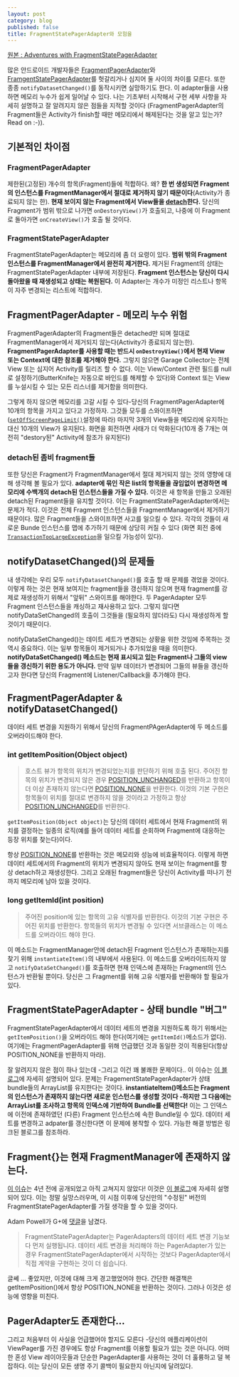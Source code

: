 ```yaml
---
layout: post
category: blog
published: false
title: FragmentStatePagerAdapter와 모험을
---
```

[원본 : Adventures with FragmentStatePagerAdapter](https://medium.com/inloop/adventures-with-fragmentstatepageradapter-4f56a643f8e0#.mm7leuau9)

많은 안드로이드 개발자들은 [FragmentPagerAdapter](https://developer.android.com/reference/android/support/v4/app/FragmentPagerAdapter.html)와 [FramgentStatePagerAdapter](https://developer.android.com/reference/android/support/v4/app/FragmentStatePagerAdapter.html)를 헛갈리거나 심지어 둘 사이의 차이를 모른다. 또한 종종 `notifyDatasetChanged()`를 동작시키면 실망하기도 한다. 이 adapter들을 사용하면 메모리 누수가 쉽게 일어날 수 있다. 나는 기초부터 시작해서 구현 세부 사항을 자세히 설명하고 잘 알려지지 않은 점들을 지적할 것이다 (FragmentPagerAdapter의 Fragment들은 Activity가 finish할 때만 메모리에서 해제된다는 것을 알고 있는가? Read on :-)).

## 기본적인 차이점

### FragmentPagerAdapter

제한된(고정된) 개수의 항목(Fragment)들에 적합하다. 왜? **한 번 생성되면 Fragment의 인스턴스를 FragmentManager에서 절대로 제거하지 않기 때문이다**(Activity가 종료되지 않는 한). **현재 보이지 않는 Fragment에서 View들을 [detach](https://developer.android.com/reference/android/app/FragmentTransaction.html#detach%28android.app.Fragment%29)한다.** 당신의 Fragment가 범위 밖으로 나가면 `onDestoryView()`가 호출되고, 나중에 이 Fragment로 돌아가면 `onCreateView()`가 호출 될 것이다.

### FragmentStatePagerAdapter

FragmentStatePagerAdapter는 메모리에 좀 더 요령이 있다. **범위 밖의 Fragment 인스턴스를 FragmentManager에서 완전히 제거한다.** 제거된 Fragment의 상태는 FragmentStatePagerAdapter 내부에 저장된다. **Fragment 인스턴스는 당신이 다시 돌아왔을 때 재생성되고 상태는 복원된다.** 이 Adapter는 개수가 미정인 리스트나 항목이 자주 변경되는 리스트에 적합하다.

## FragmentPagerAdapter - 메모리 누수 위험

FragmentPagerAdapter의 Fragment들은 detached만 되며 절대로 FragmentManager에서 제거되지 않는다(Activity가 종료되지 않는한). **FragmentPagerAdapter를 사용할 때는 반드시 `onDestroyView()`에서 현재 View 또는 Context에 대한 참조를 제거해야 한다.** 그렇지 않으면 Garage Collector는 전체 View 또는 심지어 Activity를 릴리즈 할 수 없다. 이는 View/Context 관련 필드를 null로 설정하기(ButterKnife는 자동으로 바인드를 해제할 수 있다)와 Context 또는 View를 누설시킬 수 있는 모든 리스너를 제거함을 의미한다.

그렇게 하지 않으면 메모리를 고갈 시킬 수 있다-당신의 FragmentPagerAdapter에 10개의 항목을 가지고 있다고 가정하자. 그것들 모두를 스와이프하면 ([`setOffScreenPageLimit()`](https://developer.android.com/reference/android/support/v4/view/ViewPager.html#setOffscreenPageLimit%28int%29)설정에 따라) 마지막 3개의 View들을 메모리에 유지하는 대신 10개의 View가 유지된다. 화면을 회전하면 사태가 더 악화된다(10개 중 7개는 여전히 "destory된" Activity에 참조가 유지된다)

### detach된 좀비 fragment들

또한 당신은 Fragment가 FragmentManager에서 절대 제거되지 않는 것의 영향에 대해 생각해 볼 필요가 있다. **adapter에 묶인 작은 list의 항목들을 끊임없이 변경하면 메모리에 수백개의 detach된 인스턴스들을 가질 수 있다.** 이것은 새 항목을 만들고 오래된 detach된 Fragment들을 유지할 것이다. 이는 FragmentStatePagerAdapter에서는 문제가 적다. 이것은 전체 Fragment 인스턴스들을 FragmentManager에서 제거하기 때문이다. 많은 Fragment들을 스와이프하면 사고를 일으킬 수 있다. 각각의 것들이 새로운 Bunde 인스턴스를 맵에 추가하기 때문에 상당히 커질 수 있다 (화면 회전 중에 [`TransactionTooLargeException`](https://developer.android.com/reference/android/os/TransactionTooLargeException.html)을 일으킬 가능성이 있다).

## notifyDatasetChanged()의 문제들

내 생각에는 우리 모두 `notifyDatasetChanged()`를 호출 할 때 문제를 겪었을 것이다. 이렇게 하는 것은 현재 보여지는 fragment들을 갱신하지 않으며 현재 fragment를 강제로 재생성하기 위해서 "앞뒤" 스와이프를 해야한다. 두 PagerAdapter 모두 Fragment 인스턴스들을 캐싱하고 재사용하고 있다. 그렇지 않다면 notifyDataSetChanged의 호출이 그것들을 (필요하지 않더라도) 다시 재생성하게 할 것이기 때문이다.

notifyDataSetChanged()는 데이트 세트가 변경되는 상황을 위한 것임에 주목하는 것 역시 중요하다. 이는 일부 항목들이 제거되거나 추가되었을 때을 의미한다. **notifyDataSetChanged() 메소드는 현재 표시되고 있는 Fragment나 그들의 view들을 갱신하기 위한 용도가 아니다.** 만약 일부 데이터가 변경되어 그들의 뷰들을 갱신하고자 한다면 당신의 Fragment에 Listener/Callback을 추가해야 한다.

## FragmentPagerAdapter & notifyDatasetChanged()
데이터 세트 변경을 지원하기 위해서 당신의 FragmentPAgerAdapter에 두 메소드를 오버라이드해야 한다.
### int getItemPosition(Object object)
> 호스트 뷰가 항목의 위치가 변경되었는지를 판단하기 위해 호출 된다. 주어진 항목의 위치가 변경되지 않은 경우 [POSITION_UNCHANGED](https://developer.android.com/reference/android/support/v4/view/PagerAdapter.html#POSITION_UNCHANGED)를 반환하고 항목이 더 이상 존재하지 않는다면 [POSITION_NONE](https://developer.android.com/reference/android/support/v4/view/PagerAdapter.html#POSITION_NONE)을 반환한다.
> 이것의 기본 구현은 항목들이 위치를 절대로 변경하지 않을 것이라고 가정하고 항상 [POSITION_UNCHANGED](https://developer.android.com/reference/android/support/v4/view/PagerAdapter.html#POSITION_UNCHANGED)를 반환한다.

`getItemPosition(Object object)`는 당신의 데이터 세트에서 현재 Fragment의 위치를 결정하는 일종의 로직(예를 들어 데이터 세트를 순회하며 Fragment에 대응하는 등장 위치를 찾는다)이다. 

항상 [POSITION_NONE](https://developer.android.com/reference/android/support/v4/view/PagerAdapter.html#POSITION_NONE)를 반환하는 것은 메모리와 성능에 비효율적이다. 이렇게 하면 데이터 세트에서의 Fragment의 위치가 변경되지 않아도 현재 보이는 fragment를 항상 detach하고 재생성한다. 그리고 오래된 fragment들은 당신이 Activity를 떠나기 전까지 메모리에 남아 있을 것이다.

### long getItemId(int position)
> 주어진 position에 있는 항목의 고유 식별자를 반환한다. 이것의 기본 구현은 주어진 위치를 반환한다. 항목들의 위치가 변경될 수 있다면 서브클래스는 이 메소드를 오버라이드 해야 한다.

이 메소드는 FragmentManager안에 detach된 Fragment 인스턴스가 존재하는지를 찾기 위해 `instantiateItem()`의 내부에서 사용된다. 이 메소드를 오버라이드하지 않고 `notifyDataSetChanged()`를 호출하면 현재 인덱스에 존재하는 Fragment의 인스턴스가 반환될 뿐이다. 당신은 그 Fragment를 위해 고유 식별자를 반환해야 할 필요가 있다.

## FragmentStatePagerAdapter - 상태 bundle "버그"
FragmentStatePagerAdapter에서 데이터 세트의 변경을 지원하도록 하기 위해서는 `getItemPosition()`을 오버라이드 해야 한다(여기에는 `getItemId()`메소드가 없다). 여기에는 FragmentPagerAdapter를 위해 언급했던 것과 동일한 것이 적용된다(항상 POSITION_NONE을 반환하지 마라).

잘 알려지지 않은 점이 하나 있는데 -그리고 이건 꽤 불쾌한 문제이다.. 이 이슈는 [이 블로그](http://speakman.net.nz/blog/2014/02/20/a-bug-in-and-a-fix-for-the-way-fragmentstatepageradapter-handles-fragment-restoration/)에 자세히 설명되어 있다. 문제는 FragementStatePagerAdapter가 상태 bundle들의 ArrayList를 유지한다는 것이다. **instantiateItem()메소드는 Fragment의 인스턴스가 존재하지 않는다면 새로운 인스턴스를 생성할 것이다 -하지만 그 다음에는 ArrayList를 조사하고 항목의 인덱스에 기반하여 Bundle를 선택한다!** 이는 그 인덱스에 이전에 존재하였던 (다른) Fragment 인스턴스에 속한 Bundle일 수 있다. 데이터 세트를 변경하고 adpater를 갱신한다면 이 문제에 봉착할 수 있다. 가능한 해결 방법은 링크된 블로그를 참조하라.

## Fragment{}는 현재 FragmentManager에 존재하지 않는다.
[이 이슈](https://code.google.com/p/android/issues/detail?id=37990)는 4년 전에 공개되었고 아직 고쳐지지 않았다! 이것은 [이 블로그](http://billynyh.github.io/blog/2014/03/02/fragment-state-pager-adapter/)에 자세히 설명되어 있다. 이는 정말 실망스러우며, 이 시점 이후에 당신만의 "수정된" 버전의 FragmentStatePagerAdapter를 가질 생각을 할 수 있을 것이다.

Adam Powell가 G+에 [댓글](https://plus.google.com/u/0/+BillyNgYuHang/posts/a1xwgEEehCs)을 남겼다.
> FragmentStatePagerAdapter는 PagerAdapters의 데이터 세트 변경 기능보다 먼저 실행됩니다. 데이터 세트 변경을 처리해야 하는 PagerAdapter가 있는 경우 FragmentStatePagerAdapter에서 시작하는 것보다 PagerAdapter에서 직접 계약을 구현하는 것이 더 쉽습니다.

글쎄 ... 좋았지만, 이것에 대해 크게 경고했었어야 한다. 간단한 해결책은 getItemPosition()에서 항상 POSITION_NONE을 반환하는 것이다. 그러나 이것은 성능에 영향을 미친다.

## PagerAdapter도 존재한다...
그리고 처음부터 이 사실을 언급했어야 할지도 모른다 -당신의 애플리케이션이 ViewPager를 가진 경우에도 항상 Fragment를 이용할 필요가 있는 것은 아니다. 어떠한 혼성 View 레이아웃들과 단순한 PagerAdapter를 사용하는 것이 더 훌륭하고 덜 복잡하다. 이는 당신이 모든 생명 주기 콜백이 필요한지 아닌지에 달려있다.